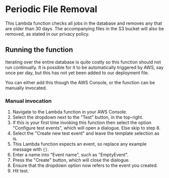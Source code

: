 # Periodic File Removal

This Lambda function checks all jobs in the database and removes any that are older than 30 days. The accompanying files in the S3 bucket will also be removed, as stated in our privacy policy.

## Running the function

Iterating over the entire database is quite costly so this function should not run continually. It is possible for it to be automatically triggered by AWS, say once per day, but this has not yet been added to our deployment file.

You can either add this though the AWS Console, or the function can be manually invocated.

### Manual invocation

1. Navigate to the Lambda function in your AWS Console.
2. Select the dropdown next to the "Test" button, in the top-right.
3. If this is your first time invoking this function then select the option "Configure test events", which will open a dialogue. Else skip to step 8.
4. Select the "Create new test event" and leave the template selection as is.
5. This Lambda function expects an event, so replace any example message with `{}`.
6. Enter a name into "Event name", such as "EmptyEvent".
7. Press the "Create" button, which will close the dialogue.
8. Ensure that the dropdown option now refers to the event you created.
9. Hit test.
